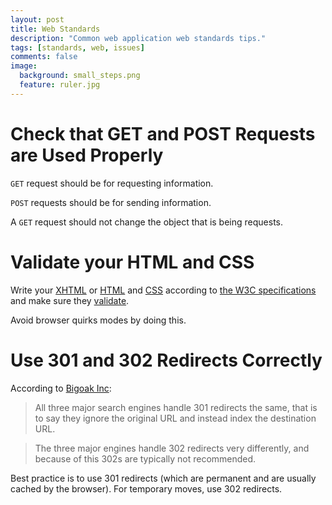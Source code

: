 ```yaml
---
layout: post
title: Web Standards
description: "Common web application web standards tips."
tags: [standards, web, issues]
comments: false
image:
  background: small_steps.png
  feature: ruler.jpg
---
```


# Check that GET and POST Requests are Used Properly

`GET` request should be for requesting information.

`POST` requests should be for sending information.

A `GET` request should not change the object that is being requests.

# Validate your HTML and CSS

Write your [XHTML](http://www.w3.org/TR/xhtml1/) or [HTML](http://www.w3.org/TR/REC-html40/) and [CSS](http://www.w3.org/TR/CSS2/) according to [the W3C specifications](http://www.w3.org/TR/) and make sure they [validate](http://validator.w3.org/).

Avoid browser quirks modes by doing this.

# Use 301 and 302 Redirects Correctly

According to [Bigoak Inc](http://www.bigoakinc.com/blog/when-to-use-a-301-vs-302-redirect/):

> All three major search engines handle 301 redirects the same, that is to say they ignore the original URL and instead index the destination URL.

> The three major engines handle 302 redirects very differently, and because of this 302s are typically not recommended.

Best practice is to use 301 redirects (which are permanent and are usually cached by the browser).  For temporary moves, use 302 redirects.